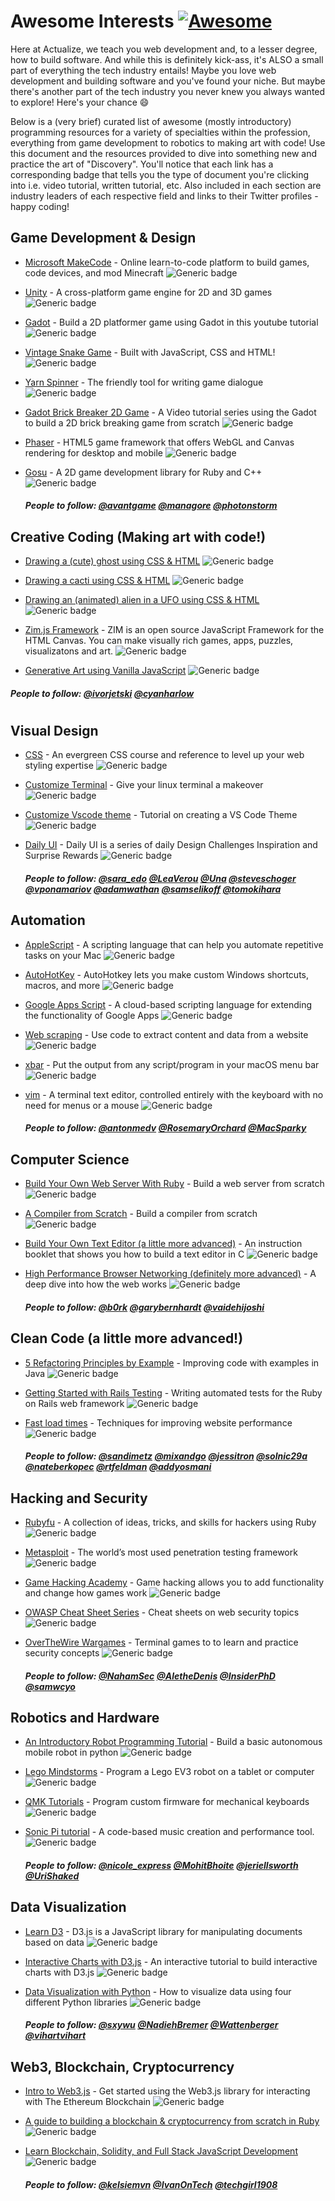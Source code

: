 # Awesome Interests [![Awesome](https://cdn.rawgit.com/sindresorhus/awesome/d7305f38d29fed78fa85652e3a63e154dd8e8829/media/badge.svg)](https://github.com/sindresorhus/awesome)

Here at Actualize, we teach you web development and, to a lesser degree, how to build software. And while this is definitely kick-ass, it's ALSO a small part of everything the tech industry entails! Maybe you love web development and building software and you've found your niche. But maybe there's another part of the tech industry you never knew you always wanted to explore! Here's your chance 😄 

Below is a (very brief) curated list of awesome (mostly introductory) programming resources for a variety of specialties within the profession, everything from game development to robotics to making art with code! Use this document and the resources provided to dive into something new and practice the art of "Discovery". You'll notice that each link has a corresponding badge that tells you the type of document you're clicking into i.e. video tutorial, written tutorial, etc. Also included in each section are industry leaders of each respective field and links to their Twitter profiles - happy coding!


## Game Development & Design

- [Microsoft MakeCode](https://www.microsoft.com/en-us/makecode?rtc=1) - Online learn-to-code platform to build games, code devices, and mod Minecraft
![Generic badge](https://img.shields.io/badge/Type-Resources-blue.svg)

- [Unity](https://www.raywenderlich.com/7514-introduction-to-unity-getting-started-part-1-2) - A cross-platform game engine for 2D and 3D games
![Generic badge](https://img.shields.io/badge/Type-Written_Tutorial-blue.svg)

- [Gadot](https://www.youtube.com/watch?v=Mc13Z2gboEk) - Build a 2D platformer game using Gadot in this youtube tutorial
![Generic badge](https://img.shields.io/badge/Type-Video_Tutorial-blue.svg)

- [Vintage Snake Game](https://www.youtube.com/watch?v=QTcIXok9wNY) - Built with JavaScript, CSS and HTML!
![Generic badge](https://img.shields.io/badge/Type-Video_Tutorial-blue.svg)
- [Yarn Spinner](https://yarnspinner.dev/) - The friendly tool for writing game dialogue
![Generic badge](https://img.shields.io/badge/Type-Written_Tutorial-blue.svg)

- [Gadot Brick Breaker 2D Game](https://www.youtube.com/playlist?list=PLYcTJBw32KtX2fvOdtO_fS3Nd6sxM71tn) - A Video tutorial series using the Gadot to build a 2D brick breaking game from scratch
![Generic badge](https://img.shields.io/badge/Type-Written_Tutorial-blue.svg)

- [Phaser](https://phaser.io/learn) - HTML5 game framework that offers WebGL and Canvas rendering for desktop and mobile
![Generic badge](https://img.shields.io/badge/Type-Written_Tutorial-blue.svg)

- [Gosu](https://github.com/gosu/gosu/wiki/Ruby-Tutorial) - A 2D game development library for Ruby and C++
![Generic badge](https://img.shields.io/badge/Type-Written_Tutorial-blue.svg)

  ##### People to follow: [@avantgame](https://twitter.com/avantgame) [@managore](https://twitter.com/managore) [@photonstorm](https://twitter.com/photonstorm)
  
## Creative Coding (Making art with code!)

- [Drawing a (cute) ghost using CSS & HTML](https://yosracodes.hashnode.dev/how-i-make-css-art)
![Generic badge](https://img.shields.io/badge/Type-Written_Tutorial-blue.svg)

- [Drawing a cacti using CSS & HTML](https://www.youtube.com/watch?v=pGaw-eb-nPM)
![Generic badge](https://img.shields.io/badge/Type-Video_Tutorial-blue.svg)

- [Drawing an (animated) alien in a UFO using CSS & HTML](https://www.youtube.com/watch?v=E_6rURSDRRg)
![Generic badge](https://img.shields.io/badge/Type-Video_Tutorial-blue.svg)

- [Zim.js Framework](https://zimjs.com/learn.html#tutorials) - ZIM is an open source JavaScript Framework for the HTML Canvas. You can make visually rich games, apps, puzzles, visualizatons and art. 
![Generic badge](https://img.shields.io/badge/Type-Resources-blue.svg)

- [Generative Art using Vanilla JavaScript](https://www.youtube.com/watch?v=0v4_Dw0K8pw)
![Generic badge](https://img.shields.io/badge/Type-Video_Tutorial-blue.svg)

 ##### People to follow: [@ivorjetski](https://twitter.com/ivorjetski) [@cyanharlow](https://twitter.com/cyanharlow)
#
## Visual Design

- [CSS](https://web.dev/learn/css/) - An evergreen CSS course and reference to level up your web styling expertise
![Generic badge](https://img.shields.io/badge/Type-Resources-blue.svg)

- [Customize Terminal](https://www.roboleary.net/2021/06/09/give-your-terminal-a-makeover.html) - Give your linux terminal a makeover
![Generic badge](https://img.shields.io/badge/Type-Written_Tutorial-blue.svg)

- [Customize Vscode theme](https://css-tricks.com/creating-a-vs-code-theme/) - Tutorial on creating a VS Code Theme
![Generic badge](https://img.shields.io/badge/Type-Written_Tutorial-blue.svg)

- [Daily UI](https://www.dailyui.co/) - Daily UI is a series of daily Design Challenges Inspiration and Surprise Rewards
![Generic badge](https://img.shields.io/badge/Type-Written_Tutorial-blue.svg)

  ##### People to follow: [@sara_edo](https://twitter.com/sarah_edo) [@LeaVerou](https://twitter.com/LeaVerou) [@Una](https://twitter.com/Una) [@steveschoger](https://twitter.com/steveschoger) [@vponamariov](https://twitter.com/vponamariov) [@adamwathan](https://twitter.com/adamwathan) [@samselikoff](https://twitter.com/) [@tomokihara](https://twitter.com/tomokihara)

## Automation

- [AppleScript](https://www.macworld.com/article/671819/an-introduction-to-using-applescript-applescript-tutorial.html) - A scripting language that can help you automate repetitive tasks on your Mac
![Generic badge](https://img.shields.io/badge/Type-Resource-blue.svg)

- [AutoHotKey](https://www.makeuseof.com/tag/10-cool-autohotkey-scripts-make/) - AutoHotkey lets you make custom Windows shortcuts, macros, and more
![Generic badge](https://img.shields.io/badge/Type-Written_Tutorial-blue.svg)

- [Google Apps Script](https://www.benlcollins.com/apps-script/google-apps-script-beginner-guide/) - A cloud-based scripting language for extending the functionality of Google Apps
![Generic badge](https://img.shields.io/badge/Type-Written_Tutorial-blue.svg)

- [Web scraping](https://www.smashingmagazine.com/2021/03/ethical-scraping-dynamic-websites-nodejs-puppeteer/) - Use code to extract content and data from a website
![Generic badge](https://img.shields.io/badge/Type-Written_Tutorial-blue.svg)

- [xbar](https://xbarapp.com/) - Put the output from any script/program in your macOS menu bar
![Generic badge](https://img.shields.io/badge/Type-Resource-blue.svg)

- [vim](https://peterxjang.com/blog/how-to-learn-vim-a-four-week-plan.html) - A terminal text editor, controlled entirely with the keyboard with no need for menus or a mouse
![Generic badge](https://img.shields.io/badge/Type-Written_Tutorial-blue.svg)

  ##### People to follow: [@antonmedv](https://twitter.com/antonmedv) [@RosemaryOrchard](https://twitter.com/RosemaryOrchard) [@MacSparky](https://twitter.com/MacSparky)

## Computer Science

- [Build Your Own Web Server With Ruby](https://www.rubyguides.com/2016/08/build-your-own-web-server/) - Build a web server from scratch
![Generic badge](https://img.shields.io/badge/Type-Written_Tutorial-blue.svg)

- [A Compiler from Scratch](https://www.destroyallsoftware.com/screencasts/catalog/a-compiler-from-scratch) - Build a compiler from scratch
![Generic badge](https://img.shields.io/badge/Type-Video_Tutorial-blue.svg)

- [Build Your Own Text Editor (a little more advanced)](https://viewsourcecode.org/snaptoken/kilo/) - An instruction booklet that shows you how to build a text editor in C
![Generic badge](https://img.shields.io/badge/Type-Written_Tutorial-blue.svg)

- [High Performance Browser Networking (definitely more advanced)](https://hpbn.co/) - A deep dive into how the web works
![Generic badge](https://img.shields.io/badge/Type-Written_Tutorial-blue.svg)

  ##### People to follow: [@b0rk](https://twitter.com/b0rk) [@garybernhardt](https://twitter.com/garybernhardt) [@vaidehijoshi](https://twitter.com/vaidehijoshi)

## Clean Code (a little more advanced!)

- [5 Refactoring Principles by Example](https://www.javacodegeeks.com/2019/05/5-refactoring-principles-example.html) - Improving code with examples in Java
![Generic badge](https://img.shields.io/badge/Type-Written_Tutorial-blue.svg)

- [Getting Started with Rails Testing](https://www.codewithjason.com/getting-started-rails-testing/) - Writing automated tests for the Ruby on Rails web framework
![Generic badge](https://img.shields.io/badge/Type-Resource-blue.svg)

- [Fast load times](https://web.dev/fast/) - Techniques for improving website performance
![Generic badge](https://img.shields.io/badge/Type-Resource-blue.svg)

  ##### People to follow: [@sandimetz](https://twitter.com/sandimetz) [@mixandgo](https://twitter.com/mixandgo) [@jessitron](https://twitter.com/jessitron) [@solnic29a](https://twitter.com/solnic29a) [@nateberkopec](https://twitter.com/nateberkopec) [@rtfeldman](https://twitter.com/rtfeldman) [@addyosmani](https://twitter.com/addyosmani)

## Hacking and Security

- [Rubyfu](https://rubyfu.net/) - A collection of ideas, tricks, and skills for hackers using Ruby
![Generic badge](https://img.shields.io/badge/Type-Written_Tutorial-blue.svg)

- [Metasploit](https://www.metasploit.com/) - The world’s most used penetration testing framework
![Generic badge](https://img.shields.io/badge/Type-Written_Tutorial-blue.svg)

- [Game Hacking Academy](https://gamehacking.academy/about) - Game hacking allows you to add functionality and change how games work
![Generic badge](https://img.shields.io/badge/Type-Written_Tutorial-blue.svg)

- [OWASP Cheat Sheet Series](https://cheatsheetseries.owasp.org/index.html) - Cheat sheets on web security topics
![Generic badge](https://img.shields.io/badge/Type-Written_Tutorial-blue.svg)

- [OverTheWire Wargames](https://overthewire.org/wargames/) - Terminal games to to learn and practice security concepts
![Generic badge](https://img.shields.io/badge/Type-Game(s)-blue.svg)

  ##### People to follow: [@NahamSec](https://twitter.com/NahamSec) [@AletheDenis](https://twitter.com/AletheDenis) [@InsiderPhD](https://twitter.com/InsiderPhD) [@samwcyo](https://twitter.com/samwcyo)

## Robotics and Hardware

- [An Introductory Robot Programming Tutorial](https://www.toptal.com/robotics/programming-a-robot-an-introductory-tutorial) - Build a basic autonomous mobile robot in python
![Generic badge](https://img.shields.io/badge/Type-Written_Tutorial-blue.svg)

- [Lego Mindstorms](https://www.lego.com/en-us/themes/mindstorms/learntoprogram) - Program a Lego EV3 robot on a tablet or computer
![Generic badge](https://img.shields.io/badge/Type-Game/Product-blue.svg)

- [QMK Tutorials](https://www.youtube.com/playlist?list=PLZlceRZZjRugJFL-vnenYnDrbMc6wu_e_) - Program custom firmware for mechanical keyboards
![Generic badge](https://img.shields.io/badge/Type-Video_Tutorial/Product-blue.svg)

- [Sonic Pi tutorial](https://sonic-pi.net/tutorial.html) - A code-based music creation and performance tool.
![Generic badge](https://img.shields.io/badge/Type-Written_Tutorial/Product-blue.svg)

  ##### People to follow: [@nicole_express](https://twitter.com/nicole_express) [@MohitBhoite](https://twitter.com/MohitBhoite) [@jeriellsworth](https://twitter.com/jeriellsworth) [@UriShaked](https://twitter.com/UriShaked)

## Data Visualization

- [Learn D3](https://observablehq.com/@d3/learn-d3) - D3.js is a JavaScript library for manipulating documents based on data
![Generic badge](https://img.shields.io/badge/Type-Written_Tutorial-blue.svg)

- [Interactive Charts with D3.js](https://wattenberger.com/blog/d3-interactive-charts) - An interactive tutorial to build interactive charts with D3.js
![Generic badge](https://img.shields.io/badge/Type-Written_Tutorial-blue.svg)

- [Data Visualization with Python](https://www.geeksforgeeks.org/data-visualization-with-python/) - How to visualize data using four different Python libraries
![Generic badge](https://img.shields.io/badge/Type-Written_Tutorial-blue.svg)

  ##### People to follow: [@sxywu](https://twitter.com/sxywu) [@NadiehBremer](https://twitter.com/NadiehBremer) [@Wattenberger](https://twitter.com/Wattenberger) [@vihartvihart](https://twitter.com/vihartvihart)

## Web3, Blockchain, Cryptocurrency

- [Intro to Web3.js](https://www.dappuniversity.com/articles/web3-js-intro) - Get started using the Web3.js library for interacting with The Ethereum Blockchain
![Generic badge](https://img.shields.io/badge/Type-Written_AND_Video_Tutorial-blue.svg)

- [A guide to building a blockchain & cryptocurrency from scratch in Ruby](https://antoinefink.com/building-a-blockchain-and-cryptocurrency-in-ruby)
![Generic badge](https://img.shields.io/badge/Type-Written_Tutorial-blue.svg)

- [Learn Blockchain, Solidity, and Full Stack JavaScript Development](https://www.freecodecamp.org/news/learn-blockchain-solidity-full-stack-javascript-development/)
![Generic badge](https://img.shields.io/badge/Type-Video_Tutorial-blue.svg)

  ##### People to follow: [@kelsiemvn](https://twitter.com/kelsiemvn) [@IvanOnTech](https://twitter.com/IvanOnTech) [@techgirl1908](https://twitter.com/techgirl1908)
